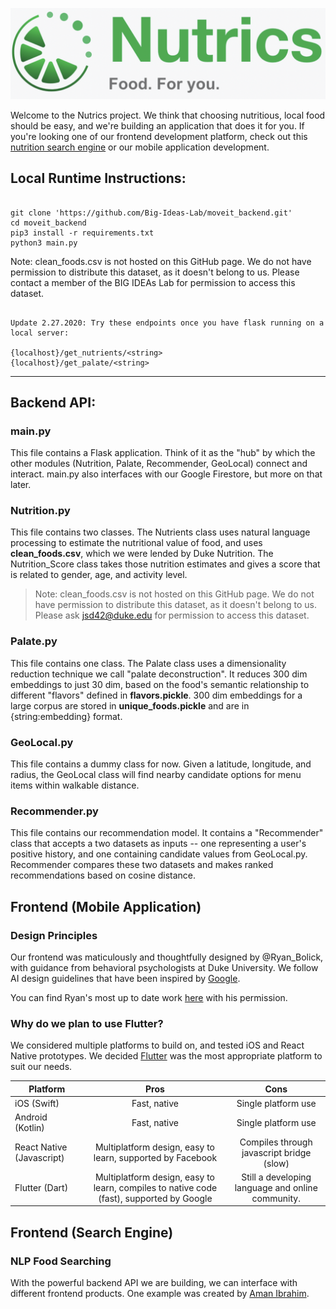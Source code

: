 ![alt text](Logo.png "Title")

Welcome to the Nutrics project. We think that choosing nutritious, local food should be easy, and we're building an application that does it for you. If you're looking one of our frontend development platform, check out this [nutrition search engine](https://github.com/Big-Ideas-Lab/nutrics-search-webapp) or our mobile application development.

## Local Runtime Instructions:


```

git clone 'https://github.com/Big-Ideas-Lab/moveit_backend.git'
cd moveit_backend
pip3 install -r requirements.txt
python3 main.py
```

Note: clean_foods.csv is not hosted on this GitHub page. We do not have permission to distribute this dataset, as it doesn't belong to us. Please contact a member of the BIG IDEAs Lab for permission to access this dataset.

```

Update 2.27.2020: Try these endpoints once you have flask running on a local server:

{localhost}/get_nutrients/<string>
{localhost}/get_palate/<string>
```

-------------

## **Backend API:**

### main.py

This file contains a Flask application. Think of it as the "hub" by which the other modules (Nutrition, Palate, Recommender, GeoLocal) connect and interact. main.py also interfaces with our Google Firestore, but more on that later.


### Nutrition.py

This file contains two classes. The Nutrients class uses natural language processing to estimate the nutritional value of food, and uses **clean_foods.csv**, which we were lended by Duke Nutrition. The Nutrition_Score class takes those nutrition estimates and gives a score that is related to gender, age, and activity level.

> Note: clean_foods.csv is not hosted on this GitHub page. We do not have permission to distribute this dataset, as it doesn't belong to us. Please ask jsd42@duke.edu for permission to access this dataset.

### Palate.py

This file contains one class. The Palate class uses a dimensionality reduction technique we call "palate deconstruction". It reduces 300 dim embeddings to just 30 dim, based on the food's semantic relationship to different "flavors" defined in **flavors.pickle**. 300 dim embeddings for a large corpus are stored in **unique_foods.pickle** and are in {string:embedding} format.

### GeoLocal.py

This file contains a dummy class for now. Given a latitude, longitude, and radius, the GeoLocal class will find nearby candidate options for menu items within walkable distance.

### Recommender.py

This file contains our recommendation model. It contains a "Recommender" class that accepts a two datasets as inputs -- one representing a user's positive history, and one containing candidate values from GeoLocal.py. Recommender compares these two datasets and makes ranked recommendations based on cosine distance.

## Frontend (Mobile Application)

### Design Principles

Our frontend was maticulously and thoughtfully designed by @Ryan_Bolick, with guidance from behavioral psychologists at Duke University. We follow AI design guidelines that have been inspired by [Google](https://pair.withgoogle.com/).

You can find Ryan's most up to date work [here](https://gallery.io/projects/MCHbtQVoQ2HCZYjYt-pwv8Nr/files/MCHXG950YxofXVKr92LnNIc6) with his permission.

### Why do we plan to use Flutter?

We considered multiple platforms to build on, and tested iOS and React Native prototypes. We decided [Flutter](https://flutter.dev/) was the most appropriate platform to suit our needs. 

| Platform        | Pros           | Cons  |
| ------------- |:-------------:| :-----:|
| iOS (Swift)    | Fast, native | Single platform use |
| Android (Kotlin)      | Fast, native      |   Single platform use |
| React Native (Javascript) | Multiplatform design, easy to learn, supported by Facebook      | Compiles through javascript bridge (slow) |
| Flutter (Dart) | Multiplatform design, easy to learn, compiles to native code (fast), supported by Google | Still a developing language and online community. 

## Frontend (Search Engine)

### NLP Food Searching

With the powerful backend API we are building, we can interface with different frontend products. One example was created by [Aman Ibrahim](https://github.com/orgs/Big-Ideas-Lab/people/amanmibra).

